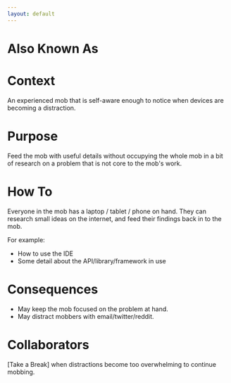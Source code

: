 ```yaml
---
layout: default
---
```

# Also Known As

# Context

An experienced mob that is self-aware enough to notice when devices are becoming a distraction.

# Purpose

Feed the mob with useful details without occupying the whole mob in a bit of research on a problem that is not core to the mob's work.

# How To

Everyone in the mob has a laptop / tablet / phone on hand. They can research small ideas on the internet, and feed their findings back in to the mob.

For example:

- How to use the IDE
- Some detail about the API/library/framework in use

# Consequences

- May keep the mob focused on the problem at hand.
- May distract mobbers with email/twitter/reddit.

# Collaborators

[Take a Break] when distractions become too overwhelming to continue mobbing.
